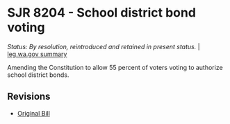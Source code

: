 # SJR 8204 - School district bond voting
*Status: By resolution, reintroduced and retained in present status.* | [leg.wa.gov summary](https://app.leg.wa.gov/billsummary?BillNumber=8204&Year=2021)

Amending the Constitution to allow 55 percent of voters voting to authorize school district bonds.

## Revisions
* [Original Bill](1/)
